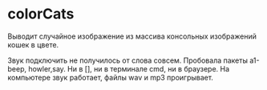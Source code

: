 # colorCats

Выводит случайное изображение из массива консольных изображений кошек в цвете.

Звук подключить не получилось от слова совсем. Пробовала пакеты а1-beep, howler,say. Ни в [], ни в терминале cmd, ни в браузере. На компьютере звук работает, файлы wav и mp3 проигрывает.
